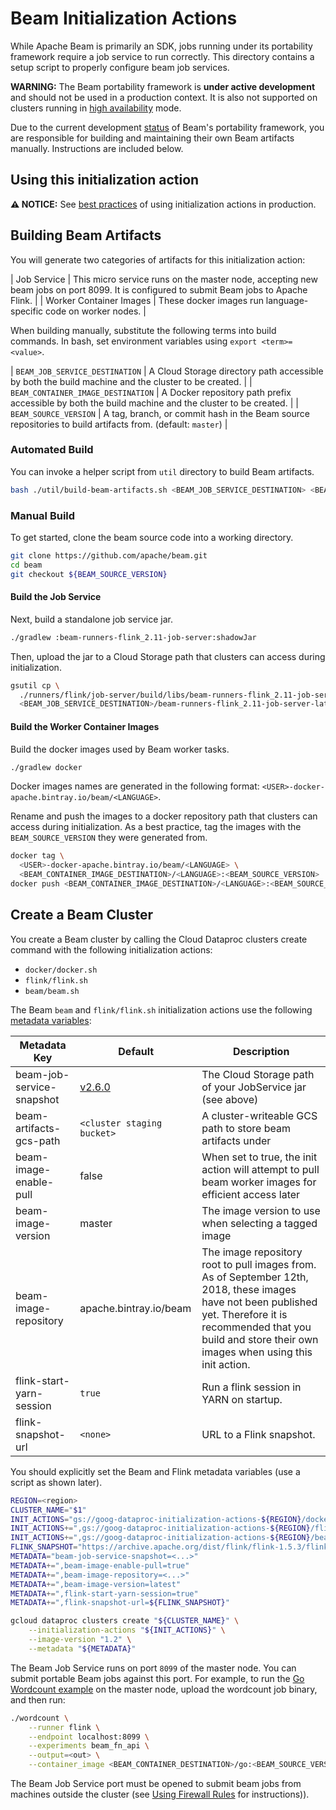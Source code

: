 # Beam Initialization Actions

While Apache Beam is primarily an SDK, jobs running under its portability
framework require a job service to run correctly.  This directory contains a
setup script to properly configure beam job services.

**WARNING:** The Beam portability framework is **under active development** and
should not be used in a production context.  It is also not supported on
clusters running in [high availability](https://cloud.google.com/dataproc/docs/concepts/configuring-clusters/high-availability) 
mode.

Due to the current development
[status](https://beam.apache.org/contribute/portability/#status) of Beam's
portability framework, you are responsible for building and maintaining their
own Beam artifacts manually. Instructions are included below.

## Using this initialization action

**:warning: NOTICE:** See [best practices](/README.md#how-initialization-actions-are-used) of using initialization actions in production.

## Building Beam Artifacts

You will generate two categories of artifacts for this initialization action:

| Job Service | This micro service runs on the master node, accepting new beam jobs on port 8099.  It is configured to submit Beam jobs to Apache Flink. |
| Worker Container Images | These docker images run language-specific code on worker nodes. |

When building manually, substitute the following terms into build commands. In
bash, set environment variables using `export <term>=<value>`.

| `BEAM_JOB_SERVICE_DESTINATION` | A Cloud Storage directory path accessible by both the build machine and the cluster to be created. |
| `BEAM_CONTAINER_IMAGE_DESTINATION` | A Docker repository path prefix accessible by both the build machine and the cluster to be created. |
| `BEAM_SOURCE_VERSION` | A tag, branch, or commit hash in the Beam source repositories to build artifacts from. (default: `master`) |

### Automated Build

You can invoke a helper script from `util` directory to build Beam artifacts.

```bash
bash ./util/build-beam-artifacts.sh <BEAM_JOB_SERVICE_DESTINATION> <BEAM_CONTAINER_IMAGE_DESTINATION> [<BEAM_SOURCE_VERSION>]
```

### Manual Build

To get started, clone the beam source code into a working directory.

```bash
git clone https://github.com/apache/beam.git
cd beam
git checkout ${BEAM_SOURCE_VERSION}
```

#### Build the Job Service

Next, build a standalone job service jar.

```bash
./gradlew :beam-runners-flink_2.11-job-server:shadowJar
```

Then, upload the jar to a Cloud Storage path that clusters can access during
initialization.

```bash
gsutil cp \
  ./runners/flink/job-server/build/libs/beam-runners-flink_2.11-job-server-*-SNAPSHOT.jar \
  <BEAM_JOB_SERVICE_DESTINATION>/beam-runners-flink_2.11-job-server-latest-SNAPSHOT.jar
```

#### Build the Worker Container Images

Build the docker images used by Beam worker tasks.

```bash
./gradlew docker
```

Docker images names are generated in the following format:
`<USER>-docker-apache.bintray.io/beam/<LANGUAGE>`. 

Rename and push the images to a docker repository path that clusters can access
during initialization.  As a best practice, tag the images with the
`BEAM_SOURCE_VERSION` they were generated from.

```bash
docker tag \
  <USER>-docker-apache.bintray.io/beam/<LANGUAGE> \
  <BEAM_CONTAINER_IMAGE_DESTINATION>/<LANGUAGE>:<BEAM_SOURCE_VERSION>
docker push <BEAM_CONTAINER_IMAGE_DESTINATION>/<LANGUAGE>:<BEAM_SOURCE_VERSION>
```

## Create a Beam Cluster

You create a Beam cluster by calling the Cloud Dataproc clusters create command with the following initialization actions:

  - `docker/docker.sh`
  - `flink/flink.sh`
  - `beam/beam.sh`

The Beam `beam` and `flink/flink.sh` initialization actions use the following
[metadata variables](https://cloud.google.com/dataproc/docs/concepts/configuring-clusters/init-actions#passing_arguments_to_initialization_actions):

| Metadata Key | Default | Description |
| ------------ | ------- | ----------- |
| beam-job-service-snapshot | [v2.6.0](http://repo1.maven.org/maven2/org/apache/beam/beam-runners-flink_2.11-job-server/2.6.0/beam-runners-flink_2.11-job-server-2.6.0.jar) | The Cloud Storage path of your JobService jar (see above) |
| beam-artifacts-gcs-path | `<cluster staging bucket>` | A cluster-writeable GCS path to store beam artifacts under |
| beam-image-enable-pull | false | When set to true, the init action will attempt to pull beam worker images for efficient access later |
| beam-image-version | master | The image version to use when selecting a tagged image |
| beam-image-repository | apache.bintray.io/beam | The image repository root to pull images from. As of September 12th, 2018, these images have not been published yet.  Therefore it is recommended that you build and store their own images when using this init action. |
| flink-start-yarn-session | `true` | Run a flink session in YARN on startup. |
| flink-snapshot-url | `<none>` | URL to a Flink snapshot. |

You should explicitly set the Beam and Flink metadata variables (use a script as
shown later).

```bash
REGION=<region>
CLUSTER_NAME="$1"
INIT_ACTIONS="gs://goog-dataproc-initialization-actions-${REGION}/docker/docker.sh"
INIT_ACTIONS+=",gs://goog-dataproc-initialization-actions-${REGION}/flink/flink.sh"
INIT_ACTIONS+=",gs://goog-dataproc-initialization-actions-${REGION}/beam/beam.sh"
FLINK_SNAPSHOT="https://archive.apache.org/dist/flink/flink-1.5.3/flink-1.5.3-bin-hadoop28-scala_2.11.tgz"
METADATA="beam-job-service-snapshot=<...>"
METADATA+=",beam-image-enable-pull=true"
METADATA+=",beam-image-repository=<...>"
METADATA+=",beam-image-version=latest"
METADATA+=",flink-start-yarn-session=true"
METADATA+=",flink-snapshot-url=${FLINK_SNAPSHOT}"

gcloud dataproc clusters create "${CLUSTER_NAME}" \
    --initialization-actions "${INIT_ACTIONS}" \
    --image-version "1.2" \
    --metadata "${METADATA}"
```

The Beam Job Service runs on port `8099` of the master node. You can submit
portable Beam jobs against this port. For example, to run the [Go Wordcount
example](https://github.com/apache/beam/tree/master/sdks/go/examples/wordcount)
on the master node, upload the wordcount job binary, and then run:

```bash
./wordcount \
    --runner flink \
    --endpoint localhost:8099 \
    --experiments beam_fn_api \
    --output=<out> \
    --container_image <BEAM_CONTAINER_DESTINATION>/go:<BEAM_SOURCE_VERSION>
```

The Beam Job Service port must be opened to submit beam jobs from machines
outside the cluster (see [Using Firewall
Rules](https://cloud.google.com/vpc/docs/using-firewalls) for instructions)).
